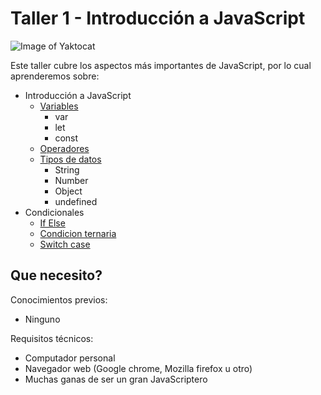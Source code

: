 # Taller 1 - Introducción a JavaScript

![Image of Yaktocat](https://d2z6c3c3r6k4bx.cloudfront.net/uploads/event/logo/1088861/630a3815a886a89423b9b08428ef8972.png)

Este taller cubre los aspectos más importantes de JavaScript, por lo cual
aprenderemos sobre:

- Introducción a JavaScript
  - [Variables](taller-1/variables.md)
    - var
    - let
    - const
  - [Operadores](taller-1/operadores.md)
  - [Tipos de datos](taller-1/tipos-de-datos.md)
    - String
    - Number
    - Object
    - undefined
- Condicionales
  - [If Else](taller-1/if-else.md)
  - [Condicion ternaria](taller-1/ternary-condition.md)
  - [Switch case](taller-1/switch-case.md)

## Que necesito?

Conocimientos previos:
- Ninguno

Requisitos técnicos:
- Computador personal
- Navegador web (Google chrome, Mozilla firefox u otro)
- Muchas ganas de ser un gran JavaScriptero
